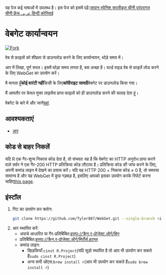<!-- # WebGet  [![GitHub forks](https://img.shields.io/github/forks/Tyler887/WebGet?label=Fork&style=social)](https://github.com/Tyler887/WebGet/fork)  The implementation to download files from the Web, in a short time.  Written in R, complete simple. It takes a short time, simply good. Use WebGet to retrieve files from the world wide web.    I assume **no warranty** for any **copyrighted material** downloaded on WebGet. I usally recommend downloading freely licensed files only. <br />https://github.com?Tyler887/WebGet/commit/main/ -->

यह पेज कई भाषाओं में उपलब्ध है।
इस पेज को इसमें पढ़ें:[जापान](README.ja.md),[स्पेनिश](README.es.md),[सरलीकृत चीनी](README.zh-CN.md),[परंपरागत चीनी](README.zh-TW.md),[फ्रेंच](README.fr.md),[عربى](README.ar.md),[हिन्दी](README.hi.md),[कोरियाई](README.ko.md)

# वेबगेट कार्यान्वयन

[![Fork](https://img.shields.io/github/forks/Tyler887/WebGet?label=Fork&style=social)](https://github.com/Tyler887/WebGet/fork)

वेब से फ़ाइलों को शीघ्रता से डाउनलोड करने के लिए कार्यान्वयन, थोड़े समय में।

आर में लिखा, पूर्ण सरल। इसमें थोड़ा समय लगता है, बस अच्छा है। वर्ल्ड वाइड वेब से फ़ाइलें लोड करने के लिए WebGet का उपयोग करें।

मै मानता हूँ**कोई वारंटी नहीं**किसी के लिए**कॉपीराइट सामग्री**वेबगेट पर डाउनलोड किया गया।

मैं आमतौर पर केवल मुफ्त लाइसेंस प्राप्त फाइलों को ही डाउनलोड करने की सलाह देता हूं।

वेबगेट के बारे में और जानें[यहां](https://github.com/Tyler887/WebGet/wiki/WebGet).

## आवश्यकताएं

-   [आर](https://r-project.org)

## कोड से बाहर निकलें

यदि R एक गैर-शून्य निकास कोड देता है, तो संभवतः यह है कि वेबगेट का HTTP अनुरोध प्राप्त करने वाले सर्वर ने एक गैर-200 HTTP प्रतिक्रिया कोड लौटाया है। प्रतिक्रिया कोड की जांच करने के लिए, अपनी कमांड लाइन में देखने का प्रयास करें। यदि यह HTTP 200 + निकास कोड ≠ 0 है, तो समस्या सामान्य है और यह WebGet में कुछ गड़बड़ है, इसलिए आपको इसका उपयोग करके रिपोर्ट करना चाहिए[this page](https://github.com/Tyler887/WebGet/issues/new?template=bug_report.md).

## इंस्टॉल

1.  गिट का उपयोग कर क्लोन:
    ```bash
    git clone https://github.com/Tyler887/WebGet.git --single-branch <input version here>
    ```
2.  आर स्थापित करें:
    -   अपाचे आधारित या गैर-प्रतिबिंबित:[हत्तपः://क्रैन.र-प्रोजेक्ट.ऑर्ग/बिन](https://cran.r-project.org/bin)
    -   प्रतिबिंबित:[हत्तपः://क्रैन.र-प्रोजेक्ट.ऑर्ग/मिर्रोर्स.हटम्ल](https://cran.r-project.org/mirrors.html)
    -   कमांड लाइन:
        -   खिड़कियाँ:`cinst R.Project`(यदि सूडो स्थापित है तो आप भी उपयोग कर सकते हैं`sudo cinst R.Project`)
        -   अन्य सभी ओएस:`brew install r`(आप भी उपयोग कर सकते हैं`sudo brew install r`)
